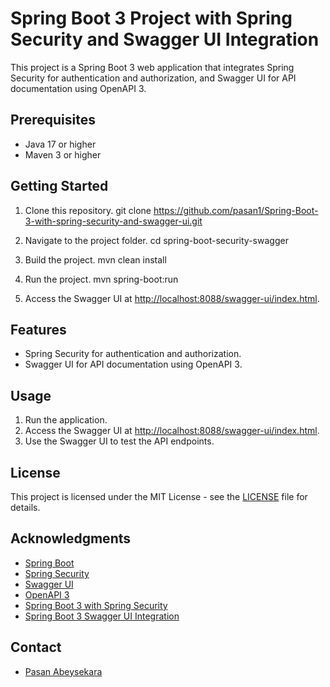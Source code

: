 # Spring Boot 3 Project with Spring Security and Swagger UI Integration

This project is a Spring Boot 3 web application that integrates Spring Security for authentication and authorization, and Swagger UI for API documentation using OpenAPI 3.

## Prerequisites

- Java 17 or higher
- Maven 3 or higher

## Getting Started

1. Clone this repository.
   git clone https://github.com/pasan1/Spring-Boot-3-with-spring-security-and-swagger-ui.git

2. Navigate to the project folder.
    cd spring-boot-security-swagger

3. Build the project.
    mvn clean install

4. Run the project.
    mvn spring-boot:run

5. Access the Swagger UI at [http://localhost:8088/swagger-ui/index.html](http://localhost:8088/swagger-ui/index.html).

## Features

- Spring Security for authentication and authorization.
- Swagger UI for API documentation using OpenAPI 3.

## Usage

1. Run the application.
2. Access the Swagger UI at [http://localhost:8088/swagger-ui/index.html](http://localhost:8088/swagger-ui/index.html).
3. Use the Swagger UI to test the API endpoints.

## License

This project is licensed under the MIT License - see the [LICENSE](LICENSE) file for details.

## Acknowledgments

- [Spring Boot](https://spring.io/projects/spring-boot)
- [Spring Security](https://spring.io/projects/spring-security)
- [Swagger UI](https://swagger.io/tools/swagger-ui/)
- [OpenAPI 3](https://swagger.io/specification/)
- [Spring Boot 3 with Spring Security](https://www.youtube.com/watch?v=KxqlJblhzfI)
- [Spring Boot 3 Swagger UI Integration](https://www.bezkoder.com/spring-boot-swagger-3/)

## Contact

- [Pasan Abeysekara](https://pasanabeysekara.com/)
